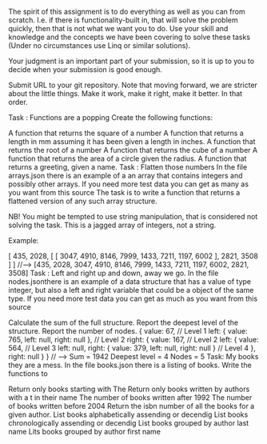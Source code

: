 The spirit of this assignment is to do everything as well as you can from scratch. I.e. if there is functionality-built in, that will solve the problem quickly, then that is not what we want you to do. Use your skill and knowledge and the concepts we have been covering to solve these tasks (Under no circumstances use Linq or similar solutions).

Your judgment is an important part of your submission, so it is up to you to decide when your submission is good enough.

Submit URL to your git repository.
Note that moving forward, we are stricter about the little things.
Make it work, make it right, make it better. In that order.

Task : Functions are a popping
Create the following functions:

A function that returns the square of a number
A function that returns a length in mm assuming it has been given a length in inches.
A function that returns the root of a number
A function that returns the cube of a number
A function that returns the area of a circle given the radius.
A function that returns a greeting, given a name.
Task : Flatten those numbers
In the file arrays.json there is an example of a an array that contains integers and possibly other arrays. If you need more test data you can get as many as you want from this source The task is to write a function that returns a flattened version of any such array structure.

NB! You might be tempted to use string manipulation, that is considered not solving the task. This is a jagged array of integers, not a string.

Example:

[
  435,
  2028,
  [
    [
      3047, 4910, 8146,
      7999, 1433, 7211,
      1197, 6002
    ],
    2821,
    3508
  ]
]
//--> 
[435, 2028, 3047, 4910, 8146, 7999, 1433, 7211, 1197, 6002, 2821, 3508]
Task : Left and right up and down, away we go.
In the file nodes.jsonthere is an example of a data structure that has a value of type integer, but also a left and right variable that could be a object of the same type. If you need more test data you can get as much as you want from this source

Calculate the sum of the full structure.
Report the deepest level of the structure.
Report the number of nodes.
{
  value: 67, // Level 1
  left: { value: 765, left: null, right: null }, // Level 2
  right: {
    value: 167, // Level 2
    left: {
      value: 564, // Level 3
      left: null,
      right: { value: 379, left: null, right: null } // Level 4
    },
    right: null
  }
}
// --> 
Sum = 1942
Deepest level = 4
Nodes = 5
Task: My books they are a mess.
In the file books.json there is a listing of books. Write the functions to

Return only books starting with The
Return only books written by authors with a t in their name
The number of books written after 1992
The number of books written before 2004
Return the isbn number of all the books for a given author.
List books alphabetically assending or decendig
List books chronologically assending or decendig
List books grouped by author last name
Lits books grouped by author first name
